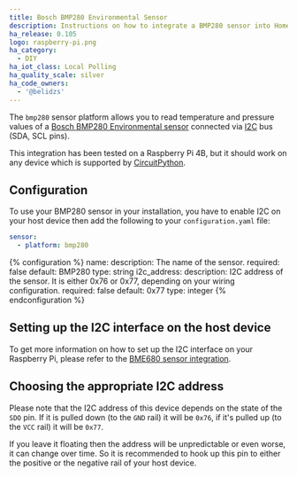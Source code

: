 ```yaml
---
title: Bosch BMP280 Environmental Sensor
description: Instructions on how to integrate a BMP280 sensor into Home Assistant.
ha_release: 0.105
logo: raspberry-pi.png
ha_category:
  - DIY
ha_iot_class: Local Polling
ha_quality_scale: silver
ha_code_owners:
  - '@belidzs'
---
```


The `bmp280` sensor platform allows you to read temperature and pressure values of a [Bosch BMP280 Environmental sensor](https://www.bosch-sensortec.com/products/environmental-sensors/pressure-sensors/pressure-sensors-bmp280-1.html) connected via [I2C](https://en.wikipedia.org/wiki/I²C) bus (SDA, SCL pins).

This integration has been tested on a Raspberry Pi 4B, but it should work on any device which is supported by [CircuitPython](https://circuitpython.org/).

## Configuration

To use your BMP280 sensor in your installation, you have to enable I2C on your host device then add the following to your `configuration.yaml` file:

```yaml
sensor:
  - platform: bmp280
```

{% configuration %}
name:
  description: The name of the sensor.
  required: false
  default: BMP280
  type: string
i2c_address:
  description: I2C address of the sensor. It is either 0x76 or 0x77, depending on your wiring configuration.
  required: false
  default: 0x77
  type: integer
{% endconfiguration %}

## Setting up the I2C interface on the host device

To get more information on how to set up the I2C interface on your Raspberry Pi, please refer to the [BME680 sensor integration](../bme680/#directions-for-installing-smbus-support-on-raspberry-pi).

## Choosing the appropriate I2C address

Please note that the I2C address of this device depends on the state of the `SDO` pin. If it is pulled down (to the `GND` rail) it will be `0x76`, if it's pulled up (to the `VCC` rail) it will be `0x77`. 

If you leave it floating then the address will be unpredictable or even worse, it can change over time. So it is recommended to hook up this pin to either the positive or the negative rail of your host device.
